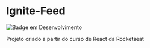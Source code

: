 # Ignite-Feed

![Badge em Desenvolvimento](http://img.shields.io/static/v1?label=STATUS&message=EM%20DESENVOLVIMENTO&color=GREEN&style=for-the-badge)

Projeto criado a partir do curso de React da Rocketseat
